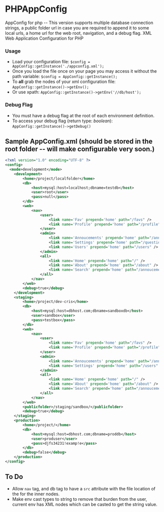 PHPAppConfig
============

AppConfig for php -- This version supports multiple database connection strings, a public folder url in case you are required to append it to some local urls, a home url for the web root, navigation, and a debug flag. XML Web Application Configuration for PHP

### Usage
- Load your configuration file:
`$config = AppConfig::getInstance('./appconfig.xml');`
- Once you load the file once on your page you may access it without the path variable:
`$config = AppConfig::getInstance();`
- To __all__ grab the nodes of your xml configuration file:
`AppConfig::getInstance()->getEnv();`
- Or use xpath:
`AppConfig::getInstance()->getEnv('//db/host');`

### Debug Flag
- You must have a debug flag at the root of each environment definition.
- To access your debug flag (return type: *boolean*):
`AppConfig::getInstance()->getDebug()`

## Sample AppConfig.xml (should be stored in the root folder -- will make configurable very soon.)
```xml
<?xml version="1.0" encoding="UTF-8" ?> 
<config>
  <mode>development</mode>
	<development>
		<home>/project/localfolder</home>
		<db>
			<host>mysql:host=localhost;dbname=testdb</host>
			<user>root</user>
			<pass>null</pass>
		</db>
		<web>
			<nav>
				<user>
					<link name='Fav' prepend='home' path="/favs" />
					<link name='Profile' prepend='home' path="/profile" />
				</user>
				<admin>
			        <link name='Annoucements' prepend='home' path="/annoucements" />
			        <link name='Settings' prepend='home' path="/questions" />
			        <link name='Users' prepend='home' path="/users" />
				</admin>
				<all>
			        <link name='Home' prepend='home' path="/" />
			        <link name='About' prepend='home' path="/about" />
			        <link name='Search' prepend='home' path="/annoucements" />
				</all>
			</nav>
		</web>
		<debug>true</debug>
	</development>
	<staging>
		<home>/project/dev-cris</home>
		<db>
			<host>mysql:host=dbhost.com;dbname=sandboxdb</host>
			<user>sandbox</user>
			<pass>testbox</pass>
		</db>
		<web>
			<nav>
				<user>
					<link name='Fav' prepend='home' path="/favs" />
					<link name='Profile' prepend='home' path="/profile" />
				</user>
				<admin>
			        <link name='Annoucements' prepend='home' path="/annoucements" />
			        <link name='Settings' prepend='home' path="/users" />
				</admin>
				<all>
			        <link name='Home' prepend='home' path="/" />
			        <link name='About' prepend='home' path="/about" />
			        <link name='Search' prepend='home' path="/annoucements" />
				</all>
			</nav>
		</web>
		<publicfolder>/staging/sandbox/</publicfolder>
		<debug>true</debug>
	</staging>
	<production>
		<home>/project/</home>
		<db>
			<host>mysql:host=dbhost.com;dbname=proddb</host>
			<user>produser</user>
			<pass>djfs34231!examp!e</pass>
		</db>
		<debug>false</debug>
	</production>
</config>
```
## To Do
- Allow `nav` tag, and db tag to have a `src` attribute with the file location of the for the inner nodes.
- Make env cast types to string to remove that burden from the user, current env has XML nodes which can be casted to get the string value.
